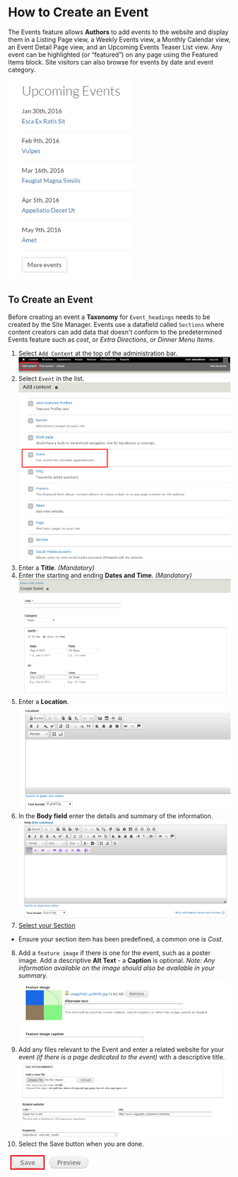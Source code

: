 # How to Create an Event
The Events feature allows **Authors** to add events to the website and display them in a Listing Page view, a Weekly Events view, a Monthly Calendar view, an Event Detail Page view, and an Upcoming Events Teaser List view. Any event can be highlighted (or “featured”) on any page using the Featured Items block. Site visitors can also browse for events by date and event category.

![Example of an Event Display](../images/evex.png)

## To Create an Event
Before creating an event a **Taxonomy** for `Event_headings` needs to be created by the Site Manager. Events use a datafield called `Sections` where content creators can add data that doesn't conform to the predetermined Events feature such as *cost*, or *Extra Directions*, or  *Dinner Menu Items*.

1. Select `Add Content` at the top of the administration bar.
![Add Content Highlighted](../images/ambac.png)
2. Select `Event` in the list.
![Add Event Highlighted](../images/addconev.png)
3. Enter a **Title**. *(Mandatory)*
4. Enter the starting and ending **Dates and Time**. *(Mandatory)*
![An example of Event Title and Time](../images/eventtitletime.png)
5. Enter a **Location**.
![An example of location](../images/Location.png)
6. In the **Body field** enter the details and summary of the information.
![An example of the body field](../images/eventbody.png)
7. [Select your Section](../taxonomies.md#Sections)
  * Ensure your section item has been predefined, a common one is *Cost*.
8. Add a `feature image` if there is one for the event, such as a poster image.  Add a descriptive **Alt Text** - a **Caption** is optional. *Note: Any information available on the image should also be available in your summary.*
![An example of the body field](../images/eventfeatalt.png)
9. Add any files relevant to the Event and enter a related website for your event *(if there is a page dedicated to the event)* with a descriptive title.
![An example of the body field](../images/eventfilereltag.png)
10. Select the Save button when you are done.

![Image of Save Button](../images/save.png)
